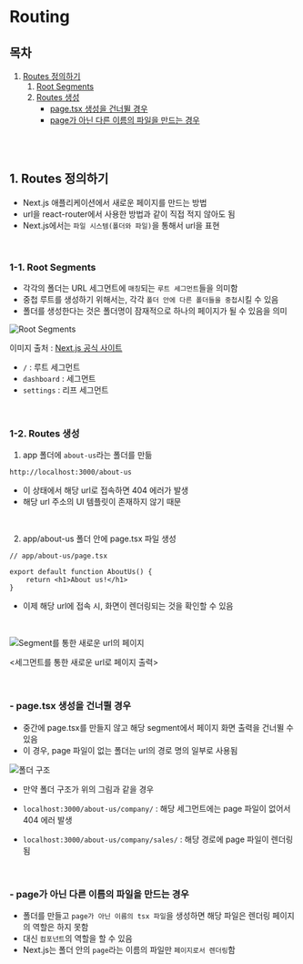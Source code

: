 # Routing

## 목차

1. [Routes 정의하기](#1-routes-정의하기)
    1. [Root Segments](#1-1-root-segments)
    2. [Routes 생성](#1-2-routes-생성)
        - [page.tsx 생성을 건너뛸 경우](#--pagetsx-생성을-건너뛸-경우)
        - [page가 아닌 다른 이름의 파일을 만드는 경우](#--page가-아닌-다른-이름의-파일을-만드는-경우)

<br>
<br>

## 1. Routes 정의하기

- Next.js 애플리케이션에서 새로운 페이지를 만드는 방법
- url을 react-router에서 사용한 방법과 같이 직접 적지 않아도 됨
- Next.js에서는 `파일 시스템(폴더와 파일)`을 통해서 url을 표현

<br>

### 1-1. Root Segments

- 각각의 폴더는 URL 세그먼트에 `매칭`되는 `루트 세그먼트`들을 의미함
- 중첩 루트를 생성하기 위해서는, 각각 `폴더 안에 다른 폴더들을 중첩`시킬 수 있음
- 폴더를 생성한다는 것은 폴더명이 잠재적으로 하나의 페이지가 될 수 있음을 의미

![Root Segments](../assets/img/Nextjs_Root_segments.png)

이미지 출처 : [Next.js 공식 사이트](https://nextjs.org/docs/app/building-your-application/routing)

- `/` : 루트 세그먼트
- `dashboard` : 세그먼트
- `settings` : 리프 세그먼트

<br>

### 1-2. Routes 생성

1. app 폴더에 `about-us`라는 폴더를 만듦

```
http://localhost:3000/about-us
```

- 이 상태에서 해당 url로 접속하면 404 에러가 발생
- 해당 url 주소의 UI 템플릿이 존재하지 않기 때문

<br>

2. app/about-us 폴더 안에 page.tsx 파일 생성

```tsx
// app/about-us/page.tsx

export default function AboutUs() {
    return <h1>About us!</h1>
}
```

- 이제 해당 url에 접속 시, 화면이 렌더링되는 것을 확인할 수 있음

<br>

![Segment를 통한 새로운 url의 페이지](../assets/img/Nextjs_about_us_url.png)

<세그먼트를 통한 새로운 url로 페이지 출력>

<br>

### - page.tsx 생성을 건너뛸 경우

- 중간에 page.tsx를 만들지 않고 해당 segment에서 페이지 화면 출력을 건너뛸 수 있음
- 이 경우, page 파일이 없는 폴더는 url의 경로 명의 일부로 사용됨

![폴더 구조](../assets/img/Nextjs_company_sales_file_system.png)

- 만약 폴더 구조가 위의 그림과 같을 경우

- `localhost:3000/about-us/company/` : 해당 세그먼트에는 page 파일이 없어서 404 에러 발생

- `localhost:3000/about-us/company/sales/` : 해당 경로에 page 파일이 렌더링 됨

<br>

### - page가 아닌 다른 이름의 파일을 만드는 경우

- 폴더를 만들고 `page가 아닌 이름의 tsx 파일`을 생성하면 해당 파일은 렌더링 페이지의 역할은 하지 못함
- 대신 `컴포넌트`의 역할을 할 수 있음
- Next.js는 폴더 안의 `page`라는 이름의 파일만 `페이지로서 렌더링`함